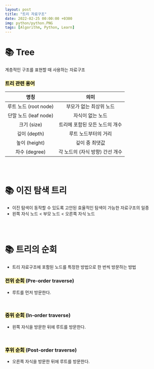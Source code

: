 ```yaml
---
layout: post
title: "트리 자료구조"
date: 2022-02-25 00:00:00 +0300
img: python/python.PNG
tags: [Algorithm, Python, Learn]
---
```


# 📚 Tree

계층적인 구조를 표현할 때 사용하는 자료구조


### <mark style='background-color: #fff5b1'> 트리 관련 용어 </mark>

| 명칭 | 의미 |
|:----:|:----:|
| 루트 노드 (root node) | 부모가 없는 최상위 노드 |
| 단말 노드 (leaf node) | 자식이 없는 노드 |
| 크기 (size) | 트리에 포함된 모든 노드의 개수 |
| 깊이 (depth) | 루트 노드부터의 거리 |
| 높이 (height) | 깊이 중 최댓값 |
| 차수 (degree) | 각 노드의 (자식 방향) 간선 개수 |


<br><br>


# 📚 이진 탐색 트리
- 이진 탐색이 동작할 수 있도록 고안된 효율적인 탐색이 가능한 자료구조의 일종
- 왼쪽 자식 노드  < 부모 노드 < 오른쪽 자식 노드


<br><br>


# 📚 트리의 순회
- 트리 자료구조에 포함된 노드를 특정한 방법으로 한 번씩 방문하는 방법

### <mark style='background-color: #fff5b1'> 전위 순회 </mark> (Pre-order traverse)
- 루트를 먼저 방문한다.

<br>

### <mark style='background-color: #fff5b1'> 중위 순회 </mark> (In-order traverse)
- 왼쪽 자식을 방문한 뒤에 루트를 방문한다.

<br>

### <mark style='background-color: #fff5b1'> 후위 순회 </mark> (Post-order traverse)
- 오른쪽 자식을 방문한 뒤에 루트를 방문한다.

<br><br>
